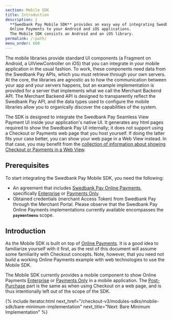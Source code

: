 ```yaml
---
section: Mobile SDK
title: Introduction
description: |
  **Swedbank Pay Mobile SDK** provides an easy way of integrating Swedbank Pay
  Online Payments to your Android and iOS applications.
  The Mobile SDK consists an Android and an iOS library.
permalink: /:path/
menu_order: 600
---
```


The mobile libraries provide standard UI components (a Fragment on Android, a
UIViewController on iOS) that you can integrate in your mobile application in
the usual fashion. To work, these components need data from the Swedbank Pay
APIs, which you must retrieve through your own servers. At the core, the
libraries are agnostic as to how the communication between your app and your
servers happens, but an example implementation is provided for a server that
implements what we call the Merchant Backend API. The Merchant Backend API is
designed to transparently reflect the Swedbank Pay API, and the data types used
to configure the mobile libraries allow you to organically discover the
capabilities of the system.

The SDK is designed to integrate the Swedbank Pay Seamless View Payment UI
inside your application's native UI. It generates any html pages required to
show the Swedbank Pay UI internally; it does not support using a Checkout or
Payments web page that you host yourself. If doing the latter fits your case
better, you can show your web page in a Web View instead. In that case, you may
benefit from the
[collection of information about showing Checkout or Payments in a Web View][plain-webview].

## Prerequisites

To start integrating the Swedbank Pay Mobile SDK, you need the following:

*   An agreement that includes [Swedbank Pay Online Payments][checkout],
    specifically [Enterprise][checkout-enterprise] or
    [Payments Only][checkout-payments-only].
*   Obtained credentials (merchant Access Token) from Swedbank Pay through
    the Merchant Portal. Please observe that the Swedbank Pay Online Payments
    implementations currently available encompasses the **`paymentmenu`** scope.

## Introduction

As the Mobile SDK is built on top of [Online Payments][checkout]. It is a good
idea to familiarize yourself with it first, as the rest of this document will
assume some familiarity with Checkout concepts. Note, however, that you need not
build a working Online Payments example with web technologies to use the Mobile
SDK.

The Mobile SDK currently provides a mobile component to show Online Payments
[Enterprise][checkout-enterprise] or [Payments Only][checkout-payments-only] in
a mobile application. The [Post-Purchase][post-purchase-capture] part is the
same as when using Checkout on a web page, and is thus intentionally left out of
the scope of the SDK.

{% include iterator.html next_href="/checkout-v3/modules-sdks/mobile-sdk/bare-minimum-implementation"
                         next_title="Next: Bare Minimum Implementation" %}

[plain-webview]: /checkout-v3/modules-sdks/mobile-sdk/plain-webview
[checkout]: /checkout-v3
[checkout-enterprise]: /old-implementations/enterprise
[checkout-payments-only]: /checkout-v3
[https]: /checkout-v3/get-started/fundamental-principles#connection-and-protocol
[post-purchase-capture]: /checkout-v3/get-started/post-purchase/#capture-v31
